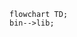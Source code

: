 <!---
Generated by https://github.com/polina-c/layerlens
-->
```mermaid
flowchart TD;
bin-->lib;
```

